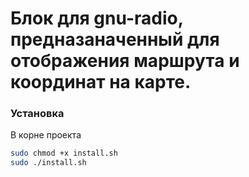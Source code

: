 # Блок для gnu-radio, предназаначенный для отображения маршрута и координат на карте.

### Установка
В корне проекта
```bash
sudo chmod +x install.sh
sudo ./install.sh
```

